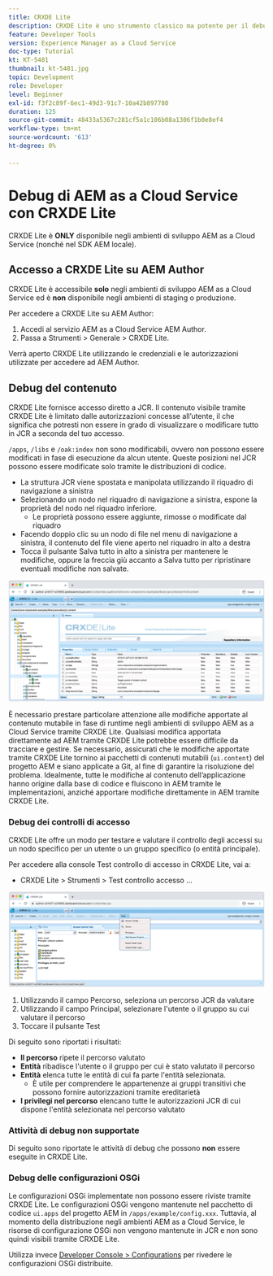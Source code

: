 ```yaml
---
title: CRXDE Lite
description: CRXDE Lite è uno strumento classico ma potente per il debug degli ambienti di AEM as a Cloud Service Developer. CRXDE Lite fornisce una suite di funzionalità che consente al debug di esaminare tutte le risorse e le proprietà, manipolare le parti mutabili del JCR e analizzare le autorizzazioni.
feature: Developer Tools
version: Experience Manager as a Cloud Service
doc-type: Tutorial
kt: KT-5481
thumbnail: kt-5481.jpg
topic: Development
role: Developer
level: Beginner
exl-id: f3f2c89f-6ec1-49d3-91c7-10a42b897780
duration: 125
source-git-commit: 48433a5367c281cf5a1c106b08a1306f1b0e8ef4
workflow-type: tm+mt
source-wordcount: '613'
ht-degree: 0%

---
```


# Debug di AEM as a Cloud Service con CRXDE Lite

CRXDE Lite è __ONLY__ disponibile negli ambienti di sviluppo AEM as a Cloud Service (nonché nel SDK AEM locale).

## Accesso a CRXDE Lite su AEM Author

CRXDE Lite è accessibile __solo__ negli ambienti di sviluppo AEM as a Cloud Service ed è __non__ disponibile negli ambienti di staging o produzione.

Per accedere a CRXDE Lite su AEM Author:

1. Accedi al servizio AEM as a Cloud Service AEM Author.
1. Passa a Strumenti > Generale > CRXDE Lite.

Verrà aperto CRXDE Lite utilizzando le credenziali e le autorizzazioni utilizzate per accedere ad AEM Author.

## Debug del contenuto

CRXDE Lite fornisce accesso diretto a JCR. Il contenuto visibile tramite CRXDE Lite è limitato dalle autorizzazioni concesse all’utente, il che significa che potresti non essere in grado di visualizzare o modificare tutto in JCR a seconda del tuo accesso.

`/apps`, `/libs` e `/oak:index` non sono modificabili, ovvero non possono essere modificati in fase di esecuzione da alcun utente. Queste posizioni nel JCR possono essere modificate solo tramite le distribuzioni di codice.

+ La struttura JCR viene spostata e manipolata utilizzando il riquadro di navigazione a sinistra
+ Selezionando un nodo nel riquadro di navigazione a sinistra, espone la proprietà del nodo nel riquadro inferiore.
   + Le proprietà possono essere aggiunte, rimosse o modificate dal riquadro
+ Facendo doppio clic su un nodo di file nel menu di navigazione a sinistra, il contenuto del file viene aperto nel riquadro in alto a destra
+ Tocca il pulsante Salva tutto in alto a sinistra per mantenere le modifiche, oppure la freccia giù accanto a Salva tutto per ripristinare eventuali modifiche non salvate.

![CRXDE Lite - Debug del contenuto](./assets/crxde-lite/debugging-content.png)

È necessario prestare particolare attenzione alle modifiche apportate al contenuto mutabile in fase di runtime negli ambienti di sviluppo AEM as a Cloud Service tramite CRXDE Lite.
Qualsiasi modifica apportata direttamente ad AEM tramite CRXDE Lite potrebbe essere difficile da tracciare e gestire. Se necessario, assicurati che le modifiche apportate tramite CRXDE Lite tornino ai pacchetti di contenuti mutabili (`ui.content`) del progetto AEM e siano applicate a Git, al fine di garantire la risoluzione del problema. Idealmente, tutte le modifiche al contenuto dell’applicazione hanno origine dalla base di codice e fluiscono in AEM tramite le implementazioni, anziché apportare modifiche direttamente in AEM tramite CRXDE Lite.

### Debug dei controlli di accesso

CRXDE Lite offre un modo per testare e valutare il controllo degli accessi su un nodo specifico per un utente o un gruppo specifico (o entità principale).

Per accedere alla console Test controllo di accesso in CRXDE Lite, vai a:

+ CRXDE Lite > Strumenti > Test controllo accesso ...

![CRXDE Lite - Verifica controllo accesso](./assets/crxde-lite/permissions__test-access-control.png)

1. Utilizzando il campo Percorso, seleziona un percorso JCR da valutare
1. Utilizzando il campo Principal, selezionare l&#39;utente o il gruppo su cui valutare il percorso
1. Toccare il pulsante Test

Di seguito sono riportati i risultati:

+ __Il percorso__ ripete il percorso valutato
+ __Entità__ ribadisce l&#39;utente o il gruppo per cui è stato valutato il percorso
+ __Entità__ elenca tutte le entità di cui fa parte l&#39;entità selezionata.
   + È utile per comprendere le appartenenze ai gruppi transitivi che possono fornire autorizzazioni tramite ereditarietà
+ __I privilegi nel percorso__ elencano tutte le autorizzazioni JCR di cui dispone l&#39;entità selezionata nel percorso valutato

### Attività di debug non supportate

Di seguito sono riportate le attività di debug che possono __non__ essere eseguite in CRXDE Lite.

### Debug delle configurazioni OSGi

Le configurazioni OSGi implementate non possono essere riviste tramite CRXDE Lite. Le configurazioni OSGi vengono mantenute nel pacchetto di codice `ui.apps` del progetto AEM in `/apps/example/config.xxx`. Tuttavia, al momento della distribuzione negli ambienti AEM as a Cloud Service, le risorse di configurazione OSGi non vengono mantenute in JCR e non sono quindi visibili tramite CRXDE Lite.

Utilizza invece [Developer Console > Configurations](./developer-console.md#configurations) per rivedere le configurazioni OSGi distribuite.
